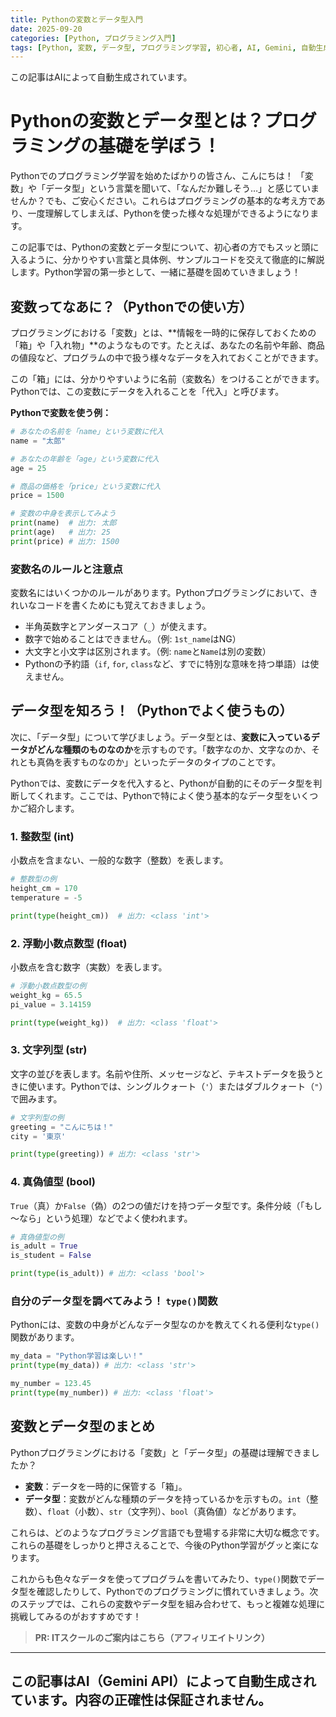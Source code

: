 ```yaml
---
title: Pythonの変数とデータ型入門
date: 2025-09-20
categories: [Python, プログラミング入門]
tags: [Python, 変数, データ型, プログラミング学習, 初心者, AI, Gemini, 自動生成]
---
```


この記事はAIによって自動生成されています。

# Pythonの変数とデータ型とは？プログラミングの基礎を学ぼう！

Pythonでのプログラミング学習を始めたばかりの皆さん、こんにちは！
「変数」や「データ型」という言葉を聞いて、「なんだか難しそう…」と感じていませんか？でも、ご安心ください。これらはプログラミングの基本的な考え方であり、一度理解してしまえば、Pythonを使った様々な処理ができるようになります。

この記事では、Pythonの変数とデータ型について、初心者の方でもスッと頭に入るように、分かりやすい言葉と具体例、サンプルコードを交えて徹底的に解説します。Python学習の第一歩として、一緒に基礎を固めていきましょう！

## 変数ってなあに？（Pythonでの使い方）

プログラミングにおける「変数」とは、**情報を一時的に保存しておくための「箱」や「入れ物」**のようなものです。たとえば、あなたの名前や年齢、商品の値段など、プログラムの中で扱う様々なデータを入れておくことができます。

この「箱」には、分かりやすいように名前（変数名）をつけることができます。Pythonでは、この変数にデータを入れることを「代入」と呼びます。

**Pythonで変数を使う例：**

```python
# あなたの名前を「name」という変数に代入
name = "太郎"

# あなたの年齢を「age」という変数に代入
age = 25

# 商品の価格を「price」という変数に代入
price = 1500

# 変数の中身を表示してみよう
print(name)  # 出力: 太郎
print(age)   # 出力: 25
print(price) # 出力: 1500
```

### 変数名のルールと注意点

変数名にはいくつかのルールがあります。Pythonプログラミングにおいて、きれいなコードを書くためにも覚えておきましょう。

*   半角英数字とアンダースコア（`_`）が使えます。
*   数字で始めることはできません。（例: `1st_name`はNG）
*   大文字と小文字は区別されます。（例: `name`と`Name`は別の変数）
*   Pythonの予約語（`if`, `for`, `class`など、すでに特別な意味を持つ単語）は使えません。

## データ型を知ろう！（Pythonでよく使うもの）

次に、「データ型」について学びましょう。データ型とは、**変数に入っているデータがどんな種類のものなのか**を示すものです。「数字なのか、文字なのか、それとも真偽を表すものなのか」といったデータのタイプのことです。

Pythonでは、変数にデータを代入すると、Pythonが自動的にそのデータ型を判断してくれます。ここでは、Pythonで特によく使う基本的なデータ型をいくつかご紹介します。

### 1. 整数型 (int)

小数点を含まない、一般的な数字（整数）を表します。

```python
# 整数型の例
height_cm = 170
temperature = -5

print(type(height_cm))  # 出力: <class 'int'>
```

### 2. 浮動小数点数型 (float)

小数点を含む数字（実数）を表します。

```python
# 浮動小数点数型の例
weight_kg = 65.5
pi_value = 3.14159

print(type(weight_kg))  # 出力: <class 'float'>
```

### 3. 文字列型 (str)

文字の並びを表します。名前や住所、メッセージなど、テキストデータを扱うときに使います。Pythonでは、シングルクォート（`'`）またはダブルクォート（`"`）で囲みます。

```python
# 文字列型の例
greeting = "こんにちは！"
city = '東京'

print(type(greeting)) # 出力: <class 'str'>
```

### 4. 真偽値型 (bool)

`True`（真）か`False`（偽）の2つの値だけを持つデータ型です。条件分岐（「もし～なら」という処理）などでよく使われます。

```python
# 真偽値型の例
is_adult = True
is_student = False

print(type(is_adult)) # 出力: <class 'bool'>
```

### 自分のデータ型を調べてみよう！ `type()`関数

Pythonには、変数の中身がどんなデータ型なのかを教えてくれる便利な`type()`関数があります。

```python
my_data = "Python学習は楽しい！"
print(type(my_data)) # 出力: <class 'str'>

my_number = 123.45
print(type(my_number)) # 出力: <class 'float'>
```

## 変数とデータ型のまとめ

Pythonプログラミングにおける「変数」と「データ型」の基礎は理解できましたか？

*   **変数**：データを一時的に保管する「箱」。
*   **データ型**：変数がどんな種類のデータを持っているかを示すもの。`int`（整数）、`float`（小数）、`str`（文字列）、`bool`（真偽値）などがあります。

これらは、どのようなプログラミング言語でも登場する非常に大切な概念です。これらの基礎をしっかりと押さえることで、今後のPython学習がグッと楽になります。

これからも色々なデータを使ってプログラムを書いてみたり、`type()`関数でデータ型を確認したりして、Pythonでのプログラミングに慣れていきましょう。次のステップでは、これらの変数やデータ型を組み合わせて、もっと複雑な処理に挑戦してみるのがおすすめです！
> **PR: ITスクールのご案内はこちら（アフィリエイトリンク）**

---
この記事はAI（Gemini API）によって自動生成されています。内容の正確性は保証されません。
---
